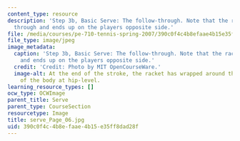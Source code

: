 ```yaml
---
content_type: resource
description: 'Step 3b, Basic Serve: The follow-through. Note that the racket comes
  through and ends up on the players opposite side.'
file: /media/courses/pe-710-tennis-spring-2007/390c0f4c4b8efaae4b15e35ff8dad28f_serve_Page_06.jpg
file_type: image/jpeg
image_metadata:
  caption: 'Step 3b, Basic Serve: The follow-through. Note that the racket comes through
    and ends up on the players opposite side.'
  credit: 'Credit: Photo by MIT OpenCourseWare.'
  image-alt: At the end of the stroke, the racket has wrapped around the left side
    of the body at hip-level.
learning_resource_types: []
ocw_type: OCWImage
parent_title: Serve
parent_type: CourseSection
resourcetype: Image
title: serve_Page_06.jpg
uid: 390c0f4c-4b8e-faae-4b15-e35ff8dad28f
---
```


